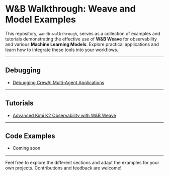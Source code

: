 # W&B Walkthrough: Weave and Model Examples

This repository, `wandb-walkthrough`, serves as a collection of examples and tutorials demonstrating the effective use of **W&B Weave** for observability and various **Machine Learning Models**. Explore practical applications and learn how to integrate these tools into your workflows.

---

## Debugging

* [Debugging CrewAI Multi-Agent Applications](debugging-crewai.md)

---

## Tutorials

* [Advanced Kimi K2 Observability with W&B Weave](https://github.com/onlineinference/wandb-walkthrough/blob/main/kimi-k2.md)

---

## Code Examples

* Coming soon
---

Feel free to explore the different sections and adapt the examples for your own projects. Contributions and feedback are welcome!
